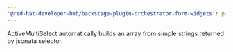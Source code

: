 ```yaml
---
'@red-hat-developer-hub/backstage-plugin-orchestrator-form-widgets': patch
---
```


ActiveMultiSelect automatically builds an array from simple strings returned by jsonata selector.
